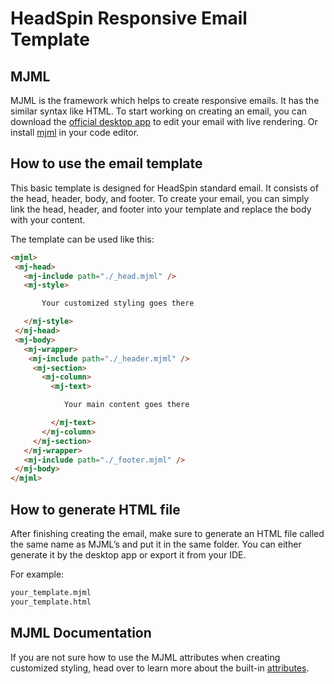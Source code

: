 # HeadSpin Responsive Email Template

## MJML
MJML is the framework which helps to create responsive emails. It has the similar syntax like HTML. To start working on creating an email, you can download the [official desktop app](https://mjmlio.github.io/mjml-app/) to edit your email with live rendering. Or install [mjml](https://marketplace.visualstudio.com/items?itemName=attilabuti.vscode-mjml) in your code editor.

## How to use the email template

This basic template is designed for HeadSpin standard email. It consists of the head, header, body, and footer. To create your email, you can simply link the head, header, and footer into your template and replace the body with your content.

The template can be used like this:

```html
<mjml>
 <mj-head>
   <mj-include path="./_head.mjml" />
   <mj-style>

       Your customized styling goes there

   </mj-style>
 </mj-head>
 <mj-body>
   <mj-wrapper>
    <mj-include path="./_header.mjml" />
     <mj-section>
       <mj-column>
         <mj-text>

          	Your main content goes there

         </mj-text>
       </mj-column>
     </mj-section>
   </mj-wrapper>
   <mj-include path="./_footer.mjml" />
 </mj-body>
</mjml>
```

## How to generate HTML file

After finishing creating the email, make sure to generate an HTML file called the same name as MJML’s and put it in the same folder. You can either generate it by the desktop app or export it from your IDE.

For example:
```html
your_template.mjml
your_template.html
```

## MJML Documentation

If you are not sure how to use the MJML attributes when creating customized styling, head over to learn more about the built-in [attributes](https://mjml.io/documentation/).





